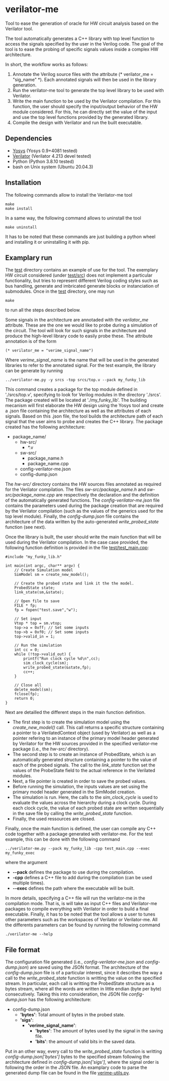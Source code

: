 # verilator-me

Tool to ease the generation of oracle for HW circuit analysis based on the Verilator tool.

The tool automatically generates a C++ library with top level function to
access the signals specified by the user in the Verilog code.  The goal of the
tool is to ease the probing of specific signals values inside a complex HW
architecture.  

In short, the workflow works as follows:
1. Annotate the Verilog source files with the attribute (\* verilator\_me =
   "sig\_name" \*). Each annotated signals will then be used in the library
   generation.
1. Run the verilator-me tool to generate the top level library to be used with
   Verilator.
1. Write the main function to be used by the Verilator compilation. For this
   function, the user should specify the input/output behavior of the HW module
   considered. For this, he can directly set the value of the input and use the
   top level functions provided by the generated library.  
1. Compile the design with Verilator and run the built executable.


## Dependencies

* [Yosys](http://www.clifford.at/yosys/) (Yosys 0.9+4081 tested)
* [Verilator](https://www.veripool.org/verilator/) (Verilator 4.213 devel tested)
* Python (Python 3.8.10 tested)
* bash on Unix system (Ubuntu 20.04.3)

## Installation
The following commands allow to install the Verilator-me tool
```
make
make install
```
In a same way, the following command allows to uninstall the tool
```
make uninstall
```
It has to be noted that these commands are just building a python wheel and installing it or uninstalling it
with pip.
## Examplary run

The [test](test/) directory contains an example of use for the tool. The
exemplary HW circuit considered (under [test/src](https://git-crypto.elen.ucl.ac.be/cmomin/verilator-me/-/tree/README/test/srcs)) does not implement a particular functionality,
but tries to represent different Verilog coding styles such as bus handling,
generate and imbricated generate blocks or instanciation of submodules. Once in the [test](test/) directory, one may run 
```
make 
```
to run all the steps described below. 

Some signals in the architecture are annotaded with the *verilator\_me* attribute. These are the one
we would like to probe during a simulation of the circuit. The tool will look for such signals in the architecture 
and produce the high-level library code to easily probe these. The attribute annotation is of the form 
```
(* verilator_me = "verime_signal_name")
```
Where *verime\_signal\_name* is the name that will be used in the generated libraries to refer to the annotated signal.
For the test example, the library can be generate by running
```
../verilator-me.py -y srcs -top srcs/top.v --pack my_funky_lib
```
This command creates a package for the top module defined in './srcs/top.v', specifying to look for Verilog modules in the directory './srcs'. The package created will be located at './my\_funky\_lib'. The building mecanism will first elaborate the HW design using the Yosys tool and create a .json file containing the architecture as well as the attributes of each signals. Based on this .json file, the tool builds the architecture path of each signal that the user aims to probe and creates the C++ library. The package created has the following architecture:

+ package_name/
   + hw-src/
      + *.v
   + sw-src/
      + package_name.h
      + package_name.cpp
   + config-verilator-me.json
   + config-dump.json

The *hw-src/* directory contains the HW sources files annotated as required for the Verilator compilation. The files *sw-src/package_name.h* and *sw-src/package_name.cpp* are respectively the declaration and the definition of the automatically generated functions. The *config-verilator-me.json* file contains the parameters used during the package creation that are required by the Verilator compilation (such as the values of the generics used for the top level module). Finally, the *config-dump.json* file contains the architecture of the data written by the auto-generated *write_probed_state* function (see next).

Once the library is built, the user should write the main function that will be used during the Verilator compilation. In the case case provided, the following function definition is provided in the file [test/test\_main.cpp](https://git-crypto.elen.ucl.ac.be/cmomin/verilator-me/-/blob/README/test/test_main.cpp):
```
#include "my_funky_lib.h"

int main(int argc, char** argv) {
    // Create Simulation model
    SimModel sm = create_new_model();

    // Create the probed state and link it the the model.
    ProbedState state; 
    link_state(sm,&state);

    // Open file to save
    FILE * fp;
    fp = fopen("test.save","w"); 

    // Set input 
    Vtop * top = sm.vtop;
    top->a = 0xff; // Set some inputs
    top->b = 0xf0; // Set some inputs
    top->valid_in = 1;

    // Run the simulation
    int cc = 0;
    while (!top->valid_out) {
        printf("Run clock cycle %d\n",cc);
        sim_clock_cycle(sm);
        write_probed_state(&state,fp);
        cc++;
    }

    // Close all
    delete_model(sm);
    fclose(fp);
    return 0;
}
```
Next are detailled the different steps in the main function definition.
+ The first step is to create the simulation model using the *create\_new\_model()* call. This call returns a specific structure containing a pointer to a VerilatedContext object (used by Verilator) as well as a pointer refering to an instance of the primary model header generated by Verilator for the HW sources provided in the specified verilator-me package (i.e., the *hw-src/* directory).
+ The second step is to create an instance of ProbedState, which is an automatically generated structure containing a pointer to the value of each of the probed signals. The call to the *link_state* function set the values of the ProbeState field to the actual reference in the Verilated modules.
+ Next, a file pointer is created in order to save the probed values.
+ Before running the simulation, the inputs values are set using the primary model header generated in the SimModel creation.
+ The simulation is run. Here, the calls to the *sim\_clock\_cycle* is used to evaluate the values across the hierarchy during a clock cycle. During each clock cycle, the value of each probed state are written sequentially in the save file by calling the *write_probed_state* function.
+ Finally, the used ressources are closed.

Finally, once the main function is defined, the user can compile any C++ code together with a package generated with verilator-me.
For the test example, this can be done with the following command
```
../verilator-me.py --pack my_funky_lib -cpp test_main.cpp --exec my_funky_exec
```
where the argument 
+ **--pack** defines the package to use during the compilation.
+ **-cpp** defines a C++ file to add during the compilation (can be used multiple times).
+ **--exec** defines the path where the executable will be built. 

In more details, specifying a C++ file will run the verilator-me in the compilation mode. That is, is will take as input C++ files and Verilator-me packages to compile everything with Verilator in order to build a final executable. Finally, it has to be noted that the tool allows a user to tunes other parameters such as the workspaces of Verilator or Verilator-me. All the differents parameters can be found by running the following command
```
./verilator-me --help
```

## File format

The configuration file generated (i.e., *config-verilator-me.json* and *config-dump.json*) are saved using the JSON format. The architecture of the *config-dump.json* file is of a particular interest, since it describes the way a call to the *write_probed_state* function is writting the value on the specified stream. In particular, each call is writting the ProbedState structure as a bytes stream, where all the words are written in little endian (byte per byte) consecutively. Taking this into consideration, the JSON file *config-dump.json* has the following architecture:

+ config-dump.json
   + **'bytes'**: Total amount of bytes in the probed state. 
   + **'sigs'**: 
      + **'verime_signal_name'**: 
         + **'bytes'**: The amount of bytes used by the signal in the saving file.
         + **'bits'**: the amount of valid bits in the saved data.


Put in an other way, every call to the *write_probed_state* function is writting *config-dump.json['bytes']* bytes to the specified stream following the architecture defined in *config-dump.json['sigs']*, where the signal order is following the order in the JSON file. An examplary code to parse the generated dump file can be found in the file [verime-utils.py](https://git-crypto.elen.ucl.ac.be/cmomin/verilator-me/-/blob/main/verime-utils.py).
